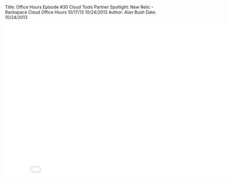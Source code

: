 Title: Office Hours Episode #30 Cloud Tools Partner Spotlight: New Relic - Rackspace Cloud Office Hours 10/17/13 10/24/2013
Author: Alan Bush
Date: 10/24/2013

<div class="video-container"><iframe width="854" height="510" src="//www.youtube.com/embed/VfYwTTVLu0Q" frameborder="0" allowfullscreen></iframe></div>
